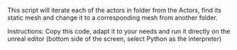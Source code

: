 This script will iterate each of the actors in folder from the Actors, find its static mesh and change it to a corresponding mesh from another folder.

Instructions:
Copy this code, adapt it to your needs and run it directly on the unreal editor (bottom side of the screen, select Python as the interpreter)
